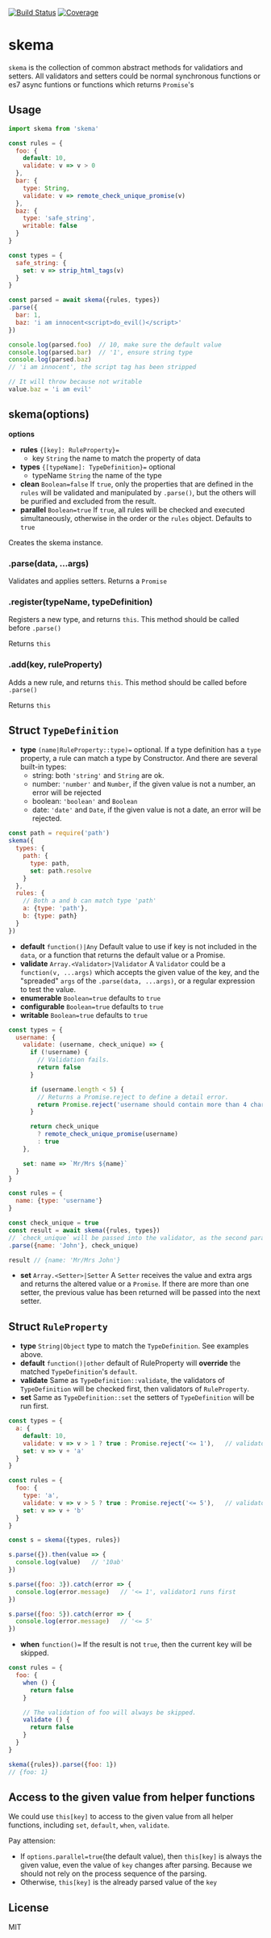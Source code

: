 [![Build Status](https://travis-ci.org/kaelzhang/node-skema.svg?branch=master)](https://travis-ci.org/kaelzhang/node-skema)
[![Coverage](https://codecov.io/gh/kaelzhang/node-skema/branch/master/graph/badge.svg)](https://codecov.io/gh/kaelzhang/node-skema)
<!-- optional appveyor tst
[![Windows Build Status](https://ci.appveyor.com/api/projects/status/github/kaelzhang/node-skema?branch=master&svg=true)](https://ci.appveyor.com/project/kaelzhang/node-skema)
-->
<!-- optional npm version
[![NPM version](https://badge.fury.io/js/skema.svg)](http://badge.fury.io/js/skema)
-->
<!-- optional npm downloads
[![npm module downloads per month](http://img.shields.io/npm/dm/skema.svg)](https://www.npmjs.org/package/skema)
-->
<!-- optional dependency status
[![Dependency Status](https://david-dm.org/kaelzhang/node-skema.svg)](https://david-dm.org/kaelzhang/node-skema)
-->

# skema

`skema` is the collection of common abstract methods for validatiors and setters. All validators and setters could be normal synchronous functions or es7 async funtions or functions which returns `Promise`'s

## Usage

```js
import skema from 'skema'

const rules = {
  foo: {
    default: 10,
    validate: v => v > 0
  },
  bar: {
    type: String,
    validate: v => remote_check_unique_promise(v)
  },
  baz: {
    type: 'safe_string',
    writable: false
  }
}

const types = {
  safe_string: {
    set: v => strip_html_tags(v)
  }
}

const parsed = await skema({rules, types})
.parse({
  bar: 1,
  baz: 'i am innocent<script>do_evil()</script>'
})

console.log(parsed.foo)  // 10, make sure the default value
console.log(parsed.bar)  // '1', ensure string type
console.log(parsed.baz)
// 'i am innocent', the script tag has been stripped

// It will throw because not writable
value.baz = 'i am evil'   
```

## skema(options)

**options**

- **rules** `{[key]: RuleProperty}=`
  - key `String` the name to match the property of data
- **types** `{[typeName]: TypeDefinition}=` optional
  - typeName `String` the name of the type
- **clean** `Boolean=false` If `true`, only the properties that are defined in the `rules` will be validated and manipulated by `.parse()`, but the others will be purified and excluded from the result.
- **parallel** `Boolean=true` If `true`, all rules will be checked and executed simultaneously, otherwise in the order or the `rules` object. Defaults to `true`

Creates the skema instance.

### .parse(data, ...args)

Validates and applies setters. Returns a `Promise`

### .register(typeName, typeDefinition)

Registers a new type, and returns `this`. This method should be called before `.parse()`

Returns `this`

### .add(key, ruleProperty)

Adds a new rule, and returns `this`. This method should be called before `.parse()`

Returns `this`

## Struct `TypeDefinition`

- **type** `(name|RuleProperty::type)=` optional. If a type definition has a `type` property, a rule can match a type by Constructor. And there are several built-in types:
  - string: both `'string'` and `String` are ok.
  - number: `'number'` and `Number`, if the given value is not a number, an error will be rejected
  - boolean: `'boolean'` and `Boolean`
  - date: `'date'` and `Date`, if the given value is not a date, an error will be rejected.

```js
const path = require('path')
skema({
  types: {
    path: {
      type: path,
      set: path.resolve
    }
  },
  rules: {
    // Both a and b can match type 'path'
    a: {type: 'path'},
    b: {type: path}
  }
})
```

- **default** `function()|Any` Default value to use if key is not included in the `data`, or a function that returns the default value or a Promise.
- **validate** `Array.<Validator>|Validator` A `Validator` could be a `function(v, ...args)` which accepts the given value of the key, and the "spreaded" `args` of the `.parse(data, ...args)`, or a regular expression to test the value.
- **enumerable** `Boolean=true` defaults to `true`
- **configurable** `Boolean=true` defaults to `true`
- **writable** `Boolean=true` defaults to `true`

```js
const types = {
  username: {
    validate: (username, check_unique) => {
      if (!username) {
        // Validation fails.
        return false
      }

      if (username.length < 5) {
        // Returns a Promise.reject to define a detail error.
        return Promise.reject('username should contain more than 4 chars.')
      }

      return check_unique
        ? remote_check_unique_promise(username)
        : true
    },

    set: name => `Mr/Mrs ${name}`
  }
}

const rules = {
  name: {type: 'username'}
}

const check_unique = true
const result = await skema({rules, types})
// `check_unique` will be passed into the validator, as the second parameter.
.parse({name: 'John'}, check_unique)

result // {name: 'Mr/Mrs John'}
```

- **set** `Array.<Setter>|Setter` A `Setter` receives the value and extra args and returns the altered value or a `Promise`. If there are more than one setter, the previous value has been returned will be passed into the next setter.

## Struct `RuleProperty`

- **type** `String|Object` type to match the `TypeDefinition`. See examples above.
- **default** `function()|other` default of RuleProperty will **override** the matched `TypeDefinition`'s `default`.
- **validate** Same as `TypeDefinition::validate`, the validators of `TypeDefinition` will be checked first, then validators of `RuleProperty`.
- **set** Same as `TypeDefinition::set` the setters of `TypeDefinition` will be run first.

```js
const types = {
  a: {
    default: 10,
    validate: v => v > 1 ? true : Promise.reject('<= 1'),   // validator1
    set: v => v + 'a'
  }
}

const rules = {
  foo: {
    type: 'a',
    validate: v => v > 5 ? true : Promise.reject('<= 5'),   // validator2
    set: v => v + 'b'
  }
}

const s = skema({types, rules})

s.parse({}).then(value => {
  console.log(value)   // '10ab'
})

s.parse({foo: 3}).catch(error => {
  console.log(error.message)   // '<= 1', validator1 runs first
})

s.parse({foo: 5}).catch(error => {
  console.log(error.message)   // '<= 5'
})
```

- **when** `function()=` If the result is not `true`, then the current key will be skipped.

```js
const rules = {
  foo: {
    when () {
      return false
    }

    // The validation of foo will always be skipped.
    validate () {
      return false
    }
  }
}

skema({rules}).parse({foo: 1})
// {foo: 1}
```

## Access to the given value from helper functions

We could use `this[key]` to access to the given value from all helper functions, including `set`, `default`, `when`, `validate`.

Pay attension:

- If `options.parallel=true`(the default value), then `this[key]` is always the given value, even the value of `key` changes after parsing. Because we should not rely on the process sequence of the parsing.
- Otherwise, `this[key]` is the already parsed value of the `key`

## License

MIT

